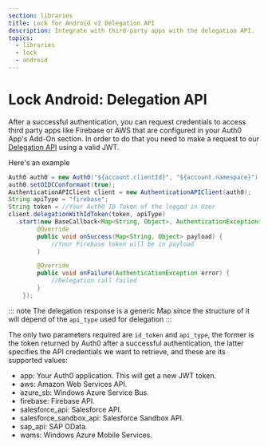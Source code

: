 ```yaml
---
section: libraries
title: Lock for Android v2 Delegation API
description: Integrate with third-party apps with the delegation API.
topics:
  - libraries
  - lock
  - android
---
```

# Lock Android: Delegation API

After a successful authentication, you can request credentials to access third party apps like Firebase or AWS that are configured in your Auth0 App's Add-On section. In order to do that you need to make a request to our [Delegation API](/api/authentication/reference#delegation) using a valid JWT.

Here's an example

```java
Auth0 auth0 = new Auth0("${account.clientId}", "${account.namespace}");
auth0.setOIDCConformant(true);
AuthenticationAPIClient client = new AuthenticationAPIClient(auth0);
String apiType = "firebase";
String token = //Your Auth0 ID Token of the logged in User
client.delegationWithIdToken(token, apiType)
  .start(new BaseCallback<Map<String, Object>, AuthenticationException>() {
        @Override
        public void onSuccess(Map<String, Object> payload) {
            //Your Firebase token will be in payload
        }

        @Override
        public void onFailure(AuthenticationException error) {
            //Delegation call failed
        }
    });
```

::: note
The delegation response is a generic Map since the structure of it will depend of the `api_type` used for delegation
:::

The only two parameters required are `id_token` and `api_type`, the former is the token returned by Auth0 after a successful authentication, the latter specifies the API credentials we want to retrieve, and these are its supported values:

* app: Your Auth0 application. This will get a new JWT token.
* aws: Amazon Web Services API.
* azure_sb: Windows Azure Service Bus.
* firebase: Firebase API.
* salesforce_api: Salesforce API.
* salesforce_sandbox_api: Salesforce Sandbox API.
* sap_api: SAP OData.
* wams: Windows Azure Mobile Services.
